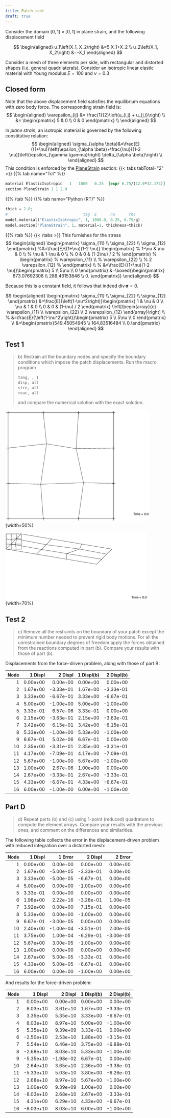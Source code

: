 ```yaml
---
title: Patch test
draft: true
---
```



Consider the domain $[0,1] \times[0,1]$ in plane strain, and the following displacement field

$$
\begin{aligned}
u_1\left(X_1, X_2\right) &=5 X_1+X_2 \\
u_2\left(X_1, X_2\right) &=-X_1
\end{aligned}
$$

Consider a mesh of three elements per side, with rectangular and distorted shapes (i.e. general quadrilaterals). 
Consider an isotropic linear elastic material with Young modulus $E=100$ and $\nu=0.3$

## Closed form

Note that the above displacement field satisfies the equilibrium equations with zero body force.
The corresponding strain field is:
$$
\begin{aligned}
\varepsilon_{ij} &= \frac{1}{2}\left(u_{i,j} + u_{j,i}\right) \\
                 &= \begin{pmatrix}
                    5 & 0 \\
                    0 & 0
                    \end{pmatrix} \\
\end{aligned}
$$

In *plane strain*, an isotropic material is governed by the following constitutive relation:
$$
\begin{aligned}
\sigma_{\alpha \beta}&=\frac{E}{(1+\nu)}\left(\epsilon_{\alpha \beta}+\frac{\nu}{(1-2 \nu)}\left(\epsilon_{\gamma \gamma}\right) \delta_{\alpha \beta}\right) \\
\end{aligned}
$$
This condition is enforced by the [PlaneStrain](https://opensees.stairlab.io/user/manual/section/PlaneStrain.html) section:
{{< tabs tabTotal="2" >}}
{{% tab name="Tcl" %}}
```tcl
material ElasticIsotropic   1   1000   0.25  [expr 6.75/(12.0*32.174)]
section PlaneStrain 1 1 2.0
```
{{% /tab %}}
{{% tab name="Python (RT)" %}}
```python
thick = 2.0;
#                                 tag  E      nu      rho
model.material("ElasticIsotropic", 1, 1000.0, 0.25, 6.75/g)
model.section("PlaneStrain", 1, material=1, thickness=thick)
```
{{% /tab %}}
{{< /tabs >}}
This furnishes for the stress
$$
\begin{aligned}
\begin{pmatrix}
\sigma_{11} \\
\sigma_{22} \\
\sigma_{12}
\end{pmatrix}
%&=\frac{E}{(1+\nu)(1-2 \nu)} \begin{pmatrix}
%  1-\nu & \nu & 0 \\
%  \nu & 1-\nu & 0 \\
%  0 & 0 & (1-2\nu) / 2
%  \end{pmatrix}
%  \begin{pmatrix}
%  \varepsilon_{11} \\
%  \varepsilon_{22} \\
%  2 \varepsilon_{12}
%  \end{pmatrix} \\
%
&=\frac{E}{(1+\nu)(1-2 \nu)}\begin{pmatrix}
  5  \\
  5\nu  \\
  0 
  \end{pmatrix}
&=\boxed{\begin{pmatrix} 673.07692308 \\ 288.46153846 \\ 0. \end{pmatrix}}
\end{aligned}
$$

Because this is a constant field, it follows that indeed $\operatorname{div}\boldsymbol{\sigma} = 0$.


$$
\begin{aligned}
\begin{pmatrix}
\sigma_{11} \\
\sigma_{22} \\
\sigma_{12}
\end{pmatrix}
&=\frac{E}{\left(1-\nu^2\right)}\begin{pmatrix}
  1 & \nu & 0 \\
  \nu & 1 & 0 \\
  0 & 0 & (1-\nu) / 2
  \end{pmatrix}
  \left[\begin{array}{c}
  \varepsilon_{11} \\
  \varepsilon_{22} \\
  2 \varepsilon_{12}
  \end{array}\right] \\
%
&=\frac{E}{\left(1-\nu^2\right)}\begin{pmatrix}
  5  \\
  5\nu  \\
  0 
  \end{pmatrix} \\
&=\begin{pmatrix}549.45054945 \\ 164.83516484 \\ 0.\end{pmatrix}
\end{aligned}
$$



## Test 1

> b) Restrain all the boundary nodes and specify the boundary conditions which impose the patch displacements. Run the macro program
>    ```
>    tang, , 1
>    disp, all
>    stre, all
>    reac, all
>    ```
>    and compare the numerical solution with the exact solution.


![Distorted patch mesh.](img/P2B-bw.png){width=50%}

![Deformed distorted patch mesh.](img/P2B-defo.png){width=70%}


## Test 2

> c) Remove all the restraints on the boundary of your patch except the minimum number needed to prevent rigid body motions. For all the unrestrained boundary degrees of freedom apply the forces obtained from the reactions computed in part (b). Compare your results with those of part (b).

Displacements from the force-driven problem, along with those of part B:

|   Node |   1 Displ |   2 Displ |   1 Displ(b) |   2 Displ(b) |
|-------:|----------:|----------:|-------------:|-------------:|
|      1 |  0.00e+00 |  0.00e+00 |     0.00e+00 |     0.00e+00 |
|      2 |  1.67e+00 | -3.33e-01 |     1.67e+00 |    -3.33e-01 |
|      3 |  3.33e+00 | -6.67e-01 |     3.33e+00 |    -6.67e-01 |
|      4 |  5.00e+00 | -1.00e+00 |     5.00e+00 |    -1.00e+00 |
|      5 |  3.33e-01 |  6.57e-06 |     3.33e-01 |     0.00e+00 |
|      6 |  2.15e+00 | -3.63e-01 |     2.15e+00 |    -3.63e-01 |
|      7 |  3.42e+00 | -6.15e-01 |     3.42e+00 |    -6.15e-01 |
|      8 |  5.33e+00 | -1.00e+00 |     5.33e+00 |    -1.00e+00 |
|      9 |  6.67e-01 |  5.02e-06 |     6.67e-01 |     0.00e+00 |
|     10 |  2.35e+00 | -3.31e-01 |     2.35e+00 |    -3.31e-01 |
|     11 |  4.17e+00 | -7.09e-01 |     4.17e+00 |    -7.09e-01 |
|     12 |  5.67e+00 | -1.00e+00 |     5.67e+00 |    -1.00e+00 |
|     13 |  1.00e+00 |  2.67e-06 |     1.00e+00 |     0.00e+00 |
|     14 |  2.67e+00 | -3.33e-01 |     2.67e+00 |    -3.33e-01 |
|     15 |  4.33e+00 | -6.67e-01 |     4.33e+00 |    -6.67e-01 |
|     16 |  6.00e+00 | -1.00e+00 |     6.00e+00 |    -1.00e+00 |



<!--
```{include="Ip2c" .tcl}
```
-->

## Part D

> d) Repeat parts (b) and (c) using 1-point (reduced) quadrature to compute the element arrays. 
Compare your results with the previous ones, and comment on the differences and similarities.

The following table collects the error in the displacement-driven problem with 
reduced integration over a distorted mesh:

|   Node |   1 Displ |   1 Error |   2 Displ |   2 Error |
|-------:|----------:|----------:|----------:|----------:|
|      1 |  0.00e+00 |  0.00e+00 |  0.00e+00 |  0.00e+00 |
|      2 |  1.67e+00 | -5.00e-05 | -3.33e-01 |  0.00e+00 |
|      3 |  3.33e+00 | -5.00e-05 | -6.67e-01 |  0.00e+00 |
|      4 |  5.00e+00 |  0.00e+00 | -1.00e+00 |  0.00e+00 |
|      5 |  3.33e-01 |  0.00e+00 |  0.00e+00 |  0.00e+00 |
|      6 |  1.98e+00 |  2.22e-16 | -3.28e-01 |  1.00e-05 |
|      7 |  3.92e+00 |  0.00e+00 | -7.15e-01 |  0.00e+00 |
|      8 |  5.33e+00 |  0.00e+00 | -1.00e+00 |  0.00e+00 |
|      9 |  6.67e-01 | -3.00e-05 |  0.00e+00 |  0.00e+00 |
|     10 |  2.40e+00 | -1.00e-04 | -3.51e-01 |  2.00e-05 |
|     11 |  3.75e+00 |  1.00e-04 | -6.29e-01 | -3.00e-05 |
|     12 |  5.67e+00 |  3.00e-05 | -1.00e+00 |  0.00e+00 |
|     13 |  1.00e+00 |  0.00e+00 |  0.00e+00 |  0.00e+00 |
|     14 |  2.67e+00 |  5.00e-05 | -3.33e-01 |  0.00e+00 |
|     15 |  4.33e+00 |  5.00e-05 | -6.67e-01 |  0.00e+00 |
|     16 |  6.00e+00 |  0.00e+00 | -1.00e+00 |  0.00e+00 |

And results for the force-driven problem:

|   Node |   1 Displ |   2 Displ |   1 Displ(b) |   2 Displ(b) |
|-------:|----------:|----------:|-------------:|-------------:|
|      1 |  0.00e+00 |  0.00e+00 |     0.00e+00 |     0.00e+00 |
|      2 |  8.03e+10 |  3.61e+10 |     1.67e+00 |    -3.33e-01 |
|      3 |  3.35e+00 |  5.35e+10 |     3.33e+00 |    -6.67e-01 |
|      4 |  8.03e+10 |  8.97e+10 |     5.00e+00 |    -1.00e+00 |
|      5 |  5.35e+10 |  9.39e+09 |     3.33e-01 |     0.00e+00 |
|      6 | -2.50e+10 |  2.53e+10 |     1.88e+00 |    -3.15e-01 |
|      7 |  5.54e+10 |  6.46e+10 |     3.75e+00 |    -6.88e-01 |
|      8 | -2.68e+10 |  8.03e+10 |     5.33e+00 |    -1.00e+00 |
|      9 | -5.35e+10 | -1.98e-02 |     6.67e-01 |     0.00e+00 |
|     10 |  2.64e+10 |  3.65e+10 |     2.36e+00 |    -3.38e-01 |
|     11 | -5.33e+10 |  5.03e+10 |     3.80e+00 |    -6.26e-01 |
|     12 |  2.68e+10 |  8.97e+10 |     5.67e+00 |    -1.00e+00 |
|     13 |  1.00e+00 |  9.39e+09 |     1.00e+00 |     0.00e+00 |
|     14 | -8.03e+10 |  2.68e+10 |     2.67e+00 |    -3.33e-01 |
|     15 |  4.31e+00 |  6.29e+10 |     4.33e+00 |    -6.67e-01 |
|     16 | -8.03e+10 |  8.03e+10 |     6.00e+00 |    -1.00e+00 |


